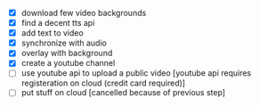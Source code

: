 - [x] download few video backgrounds
- [x] find a decent tts api
- [x] add text to video
- [x] synchronize with audio
- [x] overlay with background
- [x] create a youtube channel
- [ ] use youtube api to upload a public video [youtube api requires registeration on cloud (credit card required)]
- [ ] put stuff on cloud [cancelled because of previous step]